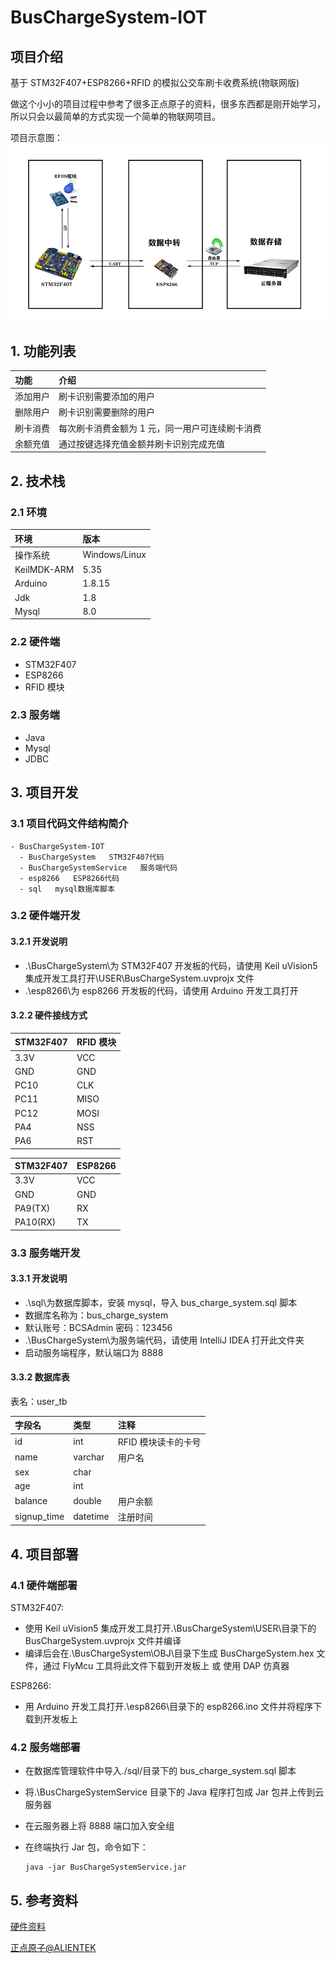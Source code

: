 # BusChargeSystem-IOT

## 项目介绍

基于 STM32F407+ESP8266+RFID 的模拟公交车刷卡收费系统(物联网版)

做这个小小的项目过程中参考了很多正点原子的资料，很多东西都是刚开始学习，所以只会以最简单的方式实现一个简单的物联网项目。

项目示意图：
![项目示意图](./image/signal_communication.jpg)

## 1. 功能列表

| 功能     | 介绍                                            |
| :------- | :----------------------------------------------- |
| 添加用户 | 刷卡识别需要添加的用户                          |
| 删除用户 | 刷卡识别需要删除的用户                          |
| 刷卡消费 | 每次刷卡消费金额为 1 元，同一用户可连续刷卡消费 |
| 余额充值 | 通过按键选择充值金额并刷卡识别完成充值          |

## 2. 技术栈

### 2.1 环境

| 环境        | 版本          |
| :----------- | :------------- |
| 操作系统    | Windows/Linux |
| KeilMDK-ARM | 5.35          |
| Arduino     | 1.8.15        |
| Jdk         | 1.8           |
| Mysql       | 8.0           |

### 2.2 硬件端

- STM32F407
- ESP8266
- RFID 模块

### 2.3 服务端

- Java
- Mysql
- JDBC

## 3. 项目开发

### 3.1 项目代码文件结构简介

```
- BusChargeSystem-IOT
  - BusChargeSystem   STM32F407代码
  - BusChargeSystemService   服务端代码
  - esp8266   ESP8266代码
  - sql   mysql数据库脚本
```

### 3.2 硬件端开发

#### 3.2.1 开发说明

- .\BusChargeSystem\为 STM32F407 开发板的代码，请使用 Keil uVision5 集成开发工具打开\USER\BusChargeSystem.uvprojx 文件
- .\esp8266\为 esp8266 开发板的代码，请使用 Arduino 开发工具打开

#### 3.2.2 硬件接线方式

| STM32F407 | RFID 模块 |
| -------- | --------- |
| 3.3V      | VCC       |
| GND       | GND       |
| PC10      | CLK       |
| PC11      | MISO      |
| PC12      | MOSI      |
| PA4       | NSS       |
| PA6       | RST       |

| STM32F407 | ESP8266 |
| -------- | ------- |
| 3.3V      | VCC     |
| GND       | GND     |
| PA9(TX)   | RX      |
| PA10(RX)  | TX      |

### 3.3 服务端开发

#### 3.3.1 开发说明

- .\sql\为数据库脚本，安装 mysql，导入 bus_charge_system.sql 脚本
- 数据库名称为：bus_charge_system
- 默认账号：BCSAdmin 密码：123456
- .\BusChargeSystem\为服务端代码，请使用 IntelliJ IDEA 打开此文件夹
- 启动服务端程序，默认端口为 8888

#### 3.3.2 数据库表

表名：user_tb

| 字段名      | 类型     | 注释                |
| :---------- | :-------- | :------------------- |
| id          | int      | RFID 模块读卡的卡号 |
| name        | varchar  | 用户名              |
| sex         | char     |                     |
| age         | int      |                     |
| balance     | double   | 用户余额            |
| signup_time | datetime | 注册时间            |

## 4. 项目部署

### 4.1 硬件端部署

STM32F407:

- 使用 Keil uVision5 集成开发工具打开.\BusChargeSystem\USER\目录下的 BusChargeSystem.uvprojx 文件并编译
- 编译后会在.\BusChargeSystem\OBJ\目录下生成 BusChargeSystem.hex 文件，通过 FlyMcu 工具将此文件下载到开发板上 或 使用 DAP 仿真器

ESP8266:

- 用 Arduino 开发工具打开.\esp8266\目录下的 esp8266.ino 文件并将程序下载到开发板上

### 4.2 服务端部署

- 在数据库管理软件中导入./sql/目录下的 bus_charge_system.sql 脚本
- 将.\BusChargeSystemService 目录下的 Java 程序打包成 Jar 包并上传到云服务器
- 在云服务器上将 8888 端口加入安全组
- 在终端执行 Jar 包，命令如下：
  
  ```
  java -jar BusChargeSystemService.jar
  ```

## 5. 参考资料
[硬件资料](http://www.openedv.com/docs/boards/stm32/zdyz_stm32f407_explorer.html)

[正点原子@ALIENTEK](http://www.alientek.com/)
